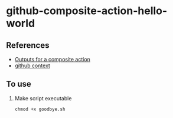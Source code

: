 # github-composite-action-hello-world

## References

* [Outputs for a composite action](https://docs.github.com/en/actions/creating-actions/metadata-syntax-for-github-actions#outputs-for-composite-actions)
* [github context](https://docs.github.com/en/actions/creating-actions/creating-a-composite-action#:~:text=action_path%2C%20see%20%22-,github%20context,-%22.)

## To use

1. Make script executable

    ```
    chmod +x goodbye.sh
    ```